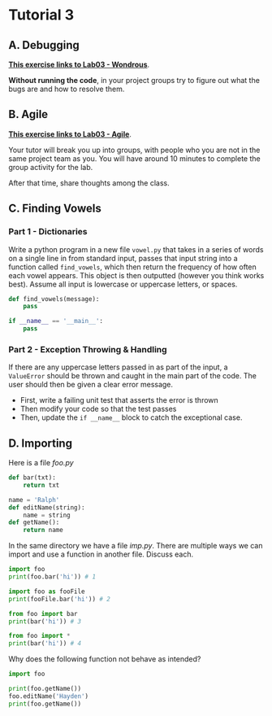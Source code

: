 # Tutorial 3

## A. Debugging

**[This exercise links to Lab03 - Wondrous](https://cgi.cse.unsw.edu.au/~cs1531/redirect/?path=COMP1531/22T1/students/_/lab03_wondrous)**.

**Without running the code**, in your project groups try to figure out what the bugs are and how to resolve them.

## B. Agile

**[This exercise links to Lab03 - Agile](https://cgi.cse.unsw.edu.au/~cs1531/redirect/?path=COMP1531/22T1/students/_/lab03_agile)**.

Your tutor will break you up into groups, with people who you are not in the same project team as you. You will have around 10 minutes to complete the group activity for the lab.

After that time, share thoughts among the class.

## C. Finding Vowels

### Part 1 - Dictionaries

Write a python program in a new file `vowel.py` that takes in a series of words on a single line in from standard input, passes that input string into a function called `find_vowels`, which then return the frequency of how often each vowel appears. This object is then outputted (however you think works best). Assume all input is lowercase or uppercase letters, or spaces.

```python
def find_vowels(message):
    pass

if __name__ == '__main__':
    pass
```

### Part 2 - Exception Throwing & Handling

If there are any uppercase letters passed in as part of the input, a `ValueError` should be thrown and caught in the main part of the code. The user should then be given a clear error message.

* First, write a failing unit test that asserts the error is thrown
* Then modify your code so that the test passes
* Then, update the `if __name__` block to catch the exceptional case.

## D. Importing

Here is a file *foo.py*
```python
def bar(txt):
    return txt

name = 'Ralph'
def editName(string):
    name = string
def getName():
    return name
```

In the same directory we have a file *imp.py*. There are multiple ways we can import and use a function in another file. Discuss each.
```python
import foo
print(foo.bar('hi')) # 1

import foo as fooFile
print(fooFile.bar('hi')) # 2

from foo import bar
print(bar('hi')) # 3

from foo import *
print(bar('hi')) # 4
```

Why does the following function not behave as intended?
```python
import foo

print(foo.getName())
foo.editName('Hayden')
print(foo.getName())
```
